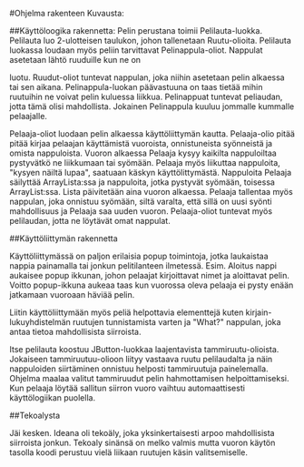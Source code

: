 ﻿#Ohjelma rakenteen Kuvausta:

##Käyttöloogika rakennetta:
Pelin perustana toimii Pelilauta-luokka. Pelilauta luo 2-ulotteisen taulukon, johon tallenetaan Ruutu-olioita.
Pelilauta luokassa loudaan myös peliin tarvittavat Pelinappula-oliot. Nappulat asetetaan lähtö ruuduille kun ne on

luotu. Ruudut-oliot tuntevat nappulan, joka niihin asetetaan pelin alkaessa tai sen aikana. Pelinappula-luokan 
päävastuuna on taas tietää mihin ruutuihin ne voivat pelin kuluessa liikkua. Pelinappuat tuntevat peliaudan, 
jotta tämä olisi mahdollista. Jokainen Pelinappula kuuluu jommalle kummalle pelaajalle.

Pelaaja-oliot luodaan pelin alkaessa käyttöliittymän kautta. Pelaaja-olio pitää pitää kirjaa pelaajan käyttämistä
vuoroista, onnistuneista syönneistä ja omista nappuloista. Vuoron alkaessa Pelaaja kysyy kaikilta nappuloiltaa pystyvätkö 
ne liikkumaan tai syömään. Pelaaja myös liikuttaa nappuloita, "kysyen näiltä lupaa", saatuaan käskyn käyttölittymästä. 
Nappuloita Pelaaja säilyttää ArrayLista:ssa ja nappuloita, jotka pystyvät syömään, toisessa ArrayList:ssa. Lista 
päivitetään aina vuoron alkaessa. Pelaaja tallentaa myös nappulan, joka onnistuu syömään, siltä varalta, että sillä on 
uusi syönti mahdollisuus ja Pelaaja saa uuden vuoron. Pelaaja-oliot tuntevat myös pelilaudan, jotta ne löytävät 
omat nappulat.

##Käyttöliittymän rakennetta

Käyttöliittymässä on paljon erilaisia popup toimintoja, jotka laukaistaa nappia painamalla tai jonkun pelitilanteen 
ilmetessä. Esim. Aloitus nappi aukaisee popup ikkunan, johon pelaajat kirjoittavat nimet ja aloittavat pelin. Voitto 
popup-ikkuna aukeaa taas kun vuorossa oleva pelaaja ei pysty enään jatkamaan vuoroaan häviää pelin.
 
Liitin käyttöliittymään myös peliä helpottavia elementtejä kuten kirjain-lukuyhdistelmän ruutujen tunnistamista 
varten ja "What?" nappulan, joka antaa tietoa mahdollisista siirroista.

Itse pelilauta koostuu JButton-luokkaa laajentavista tammiruutu-olioista. Jokaiseen tammiruutuu-olioon liityy 
vastaava ruutu pelilaudalta ja näin nappuloiden siirtäminen onnistuu helposti tammiruutuja painelemalla. Ohjelma maalaa
valitut tammiruudut pelin hahmottamisen helpoittamiseksi. Kun pelaaja löytää sallitun siirron vuoro vaihtuu automaattisesti
käyttölogiikan puolella.

##Tekoalysta

Jäi kesken. Ideana oli tekoäly, joka yksinkertaisesti arpoo mahdollisista siirroista jonkun. Tekoaly sinänsä on 
melko valmis mutta vuoron käytön tasolla koodi perustuu vielä liikaan ruutujen käsin valitsemiselle.
